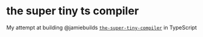 # the super tiny ts compiler

My attempt at building @jamiebuilds [`the-super-tiny-compiler`](https://github.com/jamiebuilds/the-super-tiny-compiler) in TypeScript